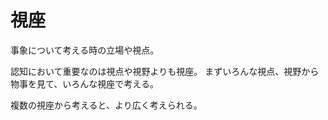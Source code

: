 # 視座

事象について考える時の立場や視点。

認知において重要なのは視点や視野よりも視座。
まずいろんな視点、視野から物事を見て、いろんな視座で考える。

複数の視座から考えると、より広く考えられる。
